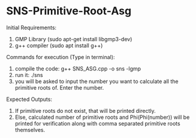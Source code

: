 # SNS-Primitive-Root-Asg

Initial Requirements:
1. GMP Library (sudo apt-get install libgmp3-dev)
2. g++ compiler (sudo apt install g++)

Commands for execution (Type in terminal):
1. compile the code: g++ SNS_ASG.cpp -o sns -lgmp
2. run it: ./sns
3. you will be asked to input the number you want to calculate all the primitive roots of. Enter the number.

Expected Outputs:
1. If primitive roots do not exist, that will be printed directly.
2. Else, calculated number of primitive roots and Phi(Phi(number)) will be printed for verification along with comma separated primitive roots themselves.
